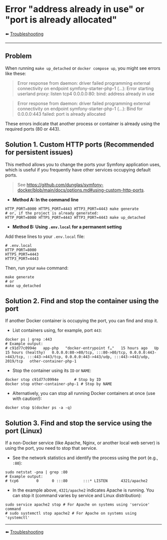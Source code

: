 # Error "address already in use" or "port is already allocated"

⬅️ [Troubleshooting](../troubleshooting.md)

---

## Problem

When running `make up_detached` or `docker compose up`, you might see errors like these:

> Error response from daemon: driver failed programming external connectivity on endpoint symfony-starter-php-1 (...): Error starting userland proxy: listen tcp4 0.0.0.0:80: bind: address already in use

> Error response from daemon: driver failed programming external connectivity on endpoint symfony-starter-php-1 (...): Bind for 0.0.0.0:443 failed: port is already allocated

These errors indicate that another process or container is already using the required ports (80 or 443).

## Solution 1. Custom HTTP ports (Recommended for persistent issues)

This method allows you to change the ports your Symfony application uses, which is useful if you frequently have other services occupying default ports.

> See https://github.com/dunglas/symfony-docker/blob/main/docs/options.md#using-custom-http-ports.

- **Method A: In the command line**

```shell
HTTP_PORT=8000 HTTPS_PORT=4443 HTTP3_PORT=4443 make generate
# or, if the project is already generated:
HTTP_PORT=8000 HTTPS_PORT=4443 HTTP3_PORT=4443 make up_detached
````

- **Method B: Using `.env.local` for a permanent setting**

Add these lines to your `.env.local` file:

```dotenv
# .env.local
HTTP_PORT=8000
HTTPS_PORT=4443
HTTP3_PORT=4443
```

Then, run your `make` command:

```shell
make generate
# or
make up_detached
```

## Solution 2. Find and stop the **container** using the port

If another Docker container is occupying the port, you can find and stop it.

- List containers using, for example, port `443`:

<!-- end list -->

```shell
docker ps | grep :443
# Example output:
# c91d77c0994e   app-php   "docker-entrypoint f…"   15 hours ago   Up 15 hours (healthy)   0.0.0.0:80->80/tcp, :::80->80/tcp, 0.0.0.0:443->443/tcp, :::443->443/tcp, 0.0.0.0:443->443/udp, :::443->443/udp, 2019/tcp   other-container-php-1
```

- Stop the container using its `ID` or `NAME`:

<!-- end list -->

```shell
docker stop c91d77c0994e       # Stop by ID
docker stop other-container-php-1 # Stop by NAME
```

- Alternatively, you can stop all running Docker containers at once (use with caution\!):

<!-- end list -->

```shell
docker stop $(docker ps -a -q)
```

## Solution 3. Find and stop the **service** using the port (Linux)

If a non-Docker service (like Apache, Nginx, or another local web server) is using the port, you need to stop that service.

- See the network statistics and identify the process using the port (e.g., `:80`):

<!-- end list -->

```shell
sudo netstat -pna | grep :80
# Example output:
# tcp6        0      0 :::80       :::* LISTEN      4321/apache2
```

- In the example above, `4321/apache2` indicates Apache is running. You can stop it (command varies by service and Linux distribution):

<!-- end list -->

```shell
sudo service apache2 stop # For Apache on systems using 'service' command
# sudo systemctl stop apache2 # For Apache on systems using 'systemctl'
```

---

⬅️ [Troubleshooting](../troubleshooting.md)
